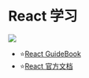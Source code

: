 # React 学习

![](https://static.meowrain.cn/i/2023/04/04/gnqn89-3.webp)

- ⭐[React GuideBook](https://tsejx.github.io/react-guidebook/)
- ⭐[React 官方文档](https://react.dev)
